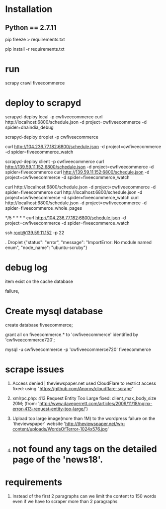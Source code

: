 # Installation
## Python == 2.7.11

pip freeze > requirements.txt

pip install -r requirements.txt

# run
scrapy crawl fiveecommerce

# deploy to scrapyd

scrapyd-deploy local -p cwfiveecommerce
curl http://localhost:6800/schedule.json -d project=cwfiveecommerce -d spider=dnaindia_debug

scrapyd-deploy droplet -p cwfiveecommerce

curl http://104.236.77.182:6800/schedule.json -d project=cwfiveecommerce -d spider=fiveecommerce_watch

scrapyd-deploy client -p cwfiveecommerce
curl http://139.59.11.152:6800/schedule.json -d project=cwfiveecommerce -d spider=fiveecommerce
curl http://139.59.11.152:6800/schedule.json -d project=cwfiveecommerce -d spider=fiveecommerce_watch

curl http://localhost:6800/schedule.json -d project=cwfiveecommerce -d spider=fiveecommerce
curl http://localhost:6800/schedule.json -d project=cwfiveecommerce -d spider=fiveecommerce_watch
curl http://localhost:6800/schedule.json -d project=cwfiveecommerce -d spider=fiveecommerce_whole_pages

*/5 * * * * curl http://104.236.77.182:6800/schedule.json -d project=cwfiveecommerce -d spider=fiveecommerce_watch

ssh root@139.59.11.152 -p 22

. Droplet
{"status": "error", "message": "ImportError: No module named enum", "node_name": "ubuntu-scruby"}

# debug log
item exist  on the cache database

failure,

# Create mysql database

create database fiveecommerce;

grant all on fiveecommerce.* to 'cwfiveecommerce' identified by 'cwfiveecommerce720';

mysql -u cwfiveecommerce -p 'cwfiveecommerce720' fiveecommerce

# scrape issues

 1. Access denied | theviewspaper.net used CloudFlare to restrict access
  fixed: using "https://github.com/Anorov/cloudflare-scrape"
   
 2. xmlrpc.php: 413 Request Entity Too Large
  fixed: client_max_body_size 20M; (from: 'http://www.daveperrett.com/articles/2009/11/18/nginx-error-413-request-entity-too-large/')
  
 3. Upload too large image(more than 1M) to the wordpress failure on the 'theviewspaper' website 
   'http://theviewspaper.net/wp-content/uploads/WordsOfTerror-1024x576.jpg'
   
 4. # not found any tags on the detailed page of the 'news18'.
 
 # requirements
 
  1. Instead of the first 2 paragraphs can we limit the content to 150 words even if we have to scraper more than 2 paragraphs
  
  